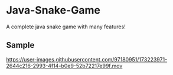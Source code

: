 # Java-Snake-Game
A complete java snake game with many features!

## Sample



https://user-images.githubusercontent.com/97180951/173223971-2644c216-2993-4f14-b0e9-52b72217e99f.mov

